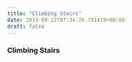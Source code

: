 ```yaml
---
title: "Climbing Stairs"
date: 2019-08-12T07:34:26.791419+00:00
draft: false
---
```


### Climbing Stairs
